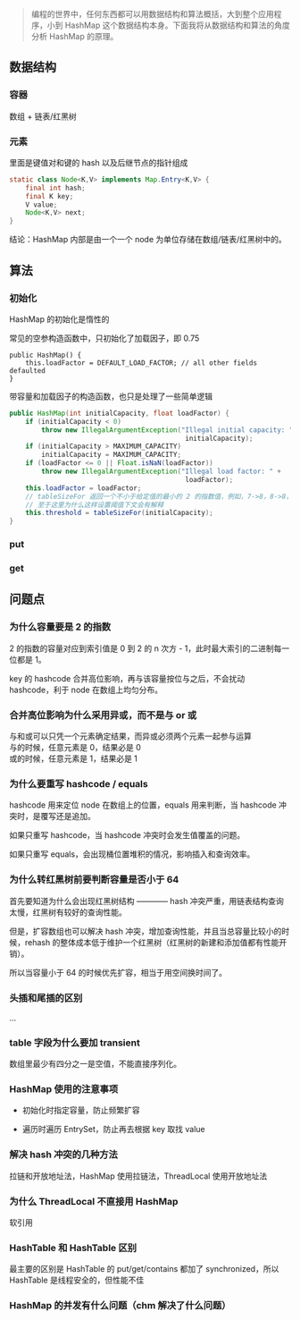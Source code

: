 > 编程的世界中，任何东西都可以用数据结构和算法概括，大到整个应用程序，小到 HashMap 这个数据结构本身。下面我将从数据结构和算法的角度分析 HashMap 的原理。

## 数据结构

### 容器

数组 + 链表/红黑树

### 元素

里面是键值对和键的 hash 以及后继节点的指针组成

```java
static class Node<K,V> implements Map.Entry<K,V> {
    final int hash;
    final K key;
    V value;
    Node<K,V> next;
}
```

结论：HashMap 内部是由一个一个 node 为单位存储在数组/链表/红黑树中的。

## 算法

### 初始化
HashMap 的初始化是惰性的

常见的空参构造函数中，只初始化了加载因子，即 0.75
```
public HashMap() {
    this.loadFactor = DEFAULT_LOAD_FACTOR; // all other fields defaulted
}
```
带容量和加载因子的构造函数，也只是处理了一些简单逻辑
```java
public HashMap(int initialCapacity, float loadFactor) {
    if (initialCapacity < 0)
        throw new IllegalArgumentException("Illegal initial capacity: " +
                                            initialCapacity);
    if (initialCapacity > MAXIMUM_CAPACITY)
        initialCapacity = MAXIMUM_CAPACITY;
    if (loadFactor <= 0 || Float.isNaN(loadFactor))
        throw new IllegalArgumentException("Illegal load factor: " +
                                            loadFactor);
    this.loadFactor = loadFactor;
    // tableSizeFor 返回一个不小于给定值的最小的 2 的指数值，例如，7->8，8->8，9->16
    // 至于这里为什么这样设置阈值下文会有解释
    this.threshold = tableSizeFor(initialCapacity);
}
```
### put

### get

## 问题点

### 为什么容量要是 2 的指数

2 的指数的容量对应到索引值是 0 到 2 的 n 次方 - 1，此时最大索引的二进制每一位都是 1。

key 的 hashcode 合并高位影响，再与该容量按位与之后，不会扰动 hashcode，利于 node 在数组上均匀分布。

### 合并高位影响为什么采用异或，而不是与 or 或
与和或可以只凭一个元素确定结果，而异或必须两个元素一起参与运算   
与的时候，任意元素是 0，结果必是 0   
或的时候，任意元素是 1，结果必是 1

### 为什么要重写 hashcode  / equals

hashcode 用来定位 node 在数组上的位置，equals 用来判断，当 hashcode 冲突时，是覆写还是追加。

如果只重写 hashcode，当 hashcode 冲突时会发生值覆盖的问题。

如果只重写 equals，会出现桶位置堆积的情况，影响插入和查询效率。

### 为什么转红黑树前要判断容量是否小于 64

首先要知道为什么会出现红黑树结构 ———— hash 冲突严重，用链表结构查询太慢，红黑树有较好的查询性能。

但是，扩容数组也可以解决 hash 冲突，增加查询性能，并且当总容量比较小的时候，rehash 的整体成本低于维护一个红黑树（红黑树的新建和添加值都有性能开销）。

所以当容量小于 64 的时候优先扩容，相当于用空间换时间了。

### 头插和尾插的区别

...

### table 字段为什么要加 transient

数组里最少有四分之一是空值，不能直接序列化。

### HashMap 使用的注意事项

* 初始化时指定容量，防止频繁扩容

* 遍历时遍历 EntrySet，防止再去根据 key 取找 value

### 解决 hash 冲突的几种方法

拉链和开放地址法，HashMap 使用拉链法，ThreadLocal 使用开放地址法

### 为什么 ThreadLocal 不直接用 HashMap

软引用

### HashTable 和 HashTable 区别
最主要的区别是 HashTable 的 put/get/contains 都加了 synchronized，所以 HashTable 是线程安全的，但性能不佳

### HashMap 的并发有什么问题（chm 解决了什么问题）
